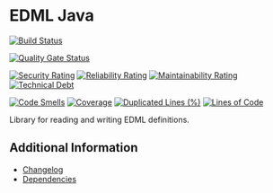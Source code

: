 # EDML Java

[![Build Status](https://github.com/exasol/edml-java/actions/workflows/ci-build.yml/badge.svg)](https://github.com/exasol/edml-java/actions/workflows/ci-build.yml)

[![Quality Gate Status](https://sonarcloud.io/api/project_badges/measure?project=com.exasol%3Aedml-java&metric=alert_status)](https://sonarcloud.io/dashboard?id=com.exasol%3Aedml-java)

[![Security Rating](https://sonarcloud.io/api/project_badges/measure?project=com.exasol%3Aedml-java&metric=security_rating)](https://sonarcloud.io/dashboard?id=com.exasol%3Aedml-java)
[![Reliability Rating](https://sonarcloud.io/api/project_badges/measure?project=com.exasol%3Aedml-java&metric=reliability_rating)](https://sonarcloud.io/dashboard?id=com.exasol%3Aedml-java)
[![Maintainability Rating](https://sonarcloud.io/api/project_badges/measure?project=com.exasol%3Aedml-java&metric=sqale_rating)](https://sonarcloud.io/dashboard?id=com.exasol%3Aedml-java)
[![Technical Debt](https://sonarcloud.io/api/project_badges/measure?project=com.exasol%3Aedml-java&metric=sqale_index)](https://sonarcloud.io/dashboard?id=com.exasol%3Aedml-java)

[![Code Smells](https://sonarcloud.io/api/project_badges/measure?project=com.exasol%3Aedml-java&metric=code_smells)](https://sonarcloud.io/dashboard?id=com.exasol%3Aedml-java)
[![Coverage](https://sonarcloud.io/api/project_badges/measure?project=com.exasol%3Aedml-java&metric=coverage)](https://sonarcloud.io/dashboard?id=com.exasol%3Aedml-java)
[![Duplicated Lines (%)](https://sonarcloud.io/api/project_badges/measure?project=com.exasol%3Aedml-java&metric=duplicated_lines_density)](https://sonarcloud.io/dashboard?id=com.exasol%3Aedml-java)
[![Lines of Code](https://sonarcloud.io/api/project_badges/measure?project=com.exasol%3Aedml-java&metric=ncloc)](https://sonarcloud.io/dashboard?id=com.exasol%3Aedml-java)

Library for reading and writing EDML definitions.

## Additional Information

* [Changelog](doc/changes/changelog.md)
* [Dependencies](dependencies.md)